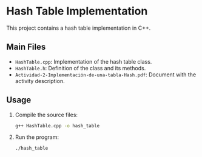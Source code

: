 # Hash Table Implementation

This project contains a hash table implementation in C++.

## Main Files

- `HashTable.cpp`: Implementation of the hash table class.
- `HashTable.h`: Definition of the class and its methods.
- `Actividad-2-Implementación-de-una-tabla-Hash.pdf`: Document with the activity description.

## Usage

1. Compile the source files:
   ```sh
   g++ HashTable.cpp -o hash_table
   ```
2. Run the program:
   ```sh
   ./hash_table
   ```

